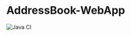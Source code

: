 # AddressBook-WebApp

![Java CI](https://github.com/raiqahislam/AddressBook-WebApp/actions/workflows/maven.yml/badge.svg)
